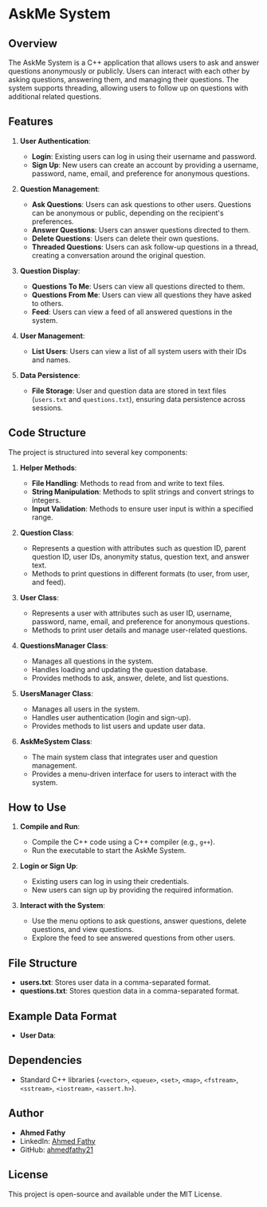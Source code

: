 # AskMe System

## Overview
The AskMe System is a C++ application that allows users to ask and answer questions anonymously or publicly. Users can interact with each other by asking questions, answering them, and managing their questions. The system supports threading, allowing users to follow up on questions with additional related questions.

## Features
1. **User Authentication**:
   - **Login**: Existing users can log in using their username and password.
   - **Sign Up**: New users can create an account by providing a username, password, name, email, and preference for anonymous questions.

2. **Question Management**:
   - **Ask Questions**: Users can ask questions to other users. Questions can be anonymous or public, depending on the recipient's preferences.
   - **Answer Questions**: Users can answer questions directed to them.
   - **Delete Questions**: Users can delete their own questions.
   - **Threaded Questions**: Users can ask follow-up questions in a thread, creating a conversation around the original question.

3. **Question Display**:
   - **Questions To Me**: Users can view all questions directed to them.
   - **Questions From Me**: Users can view all questions they have asked to others.
   - **Feed**: Users can view a feed of all answered questions in the system.

4. **User Management**:
   - **List Users**: Users can view a list of all system users with their IDs and names.

5. **Data Persistence**:
   - **File Storage**: User and question data are stored in text files (`users.txt` and `questions.txt`), ensuring data persistence across sessions.

## Code Structure
The project is structured into several key components:

1. **Helper Methods**:
   - **File Handling**: Methods to read from and write to text files.
   - **String Manipulation**: Methods to split strings and convert strings to integers.
   - **Input Validation**: Methods to ensure user input is within a specified range.

2. **Question Class**:
   - Represents a question with attributes such as question ID, parent question ID, user IDs, anonymity status, question text, and answer text.
   - Methods to print questions in different formats (to user, from user, and feed).

3. **User Class**:
   - Represents a user with attributes such as user ID, username, password, name, email, and preference for anonymous questions.
   - Methods to print user details and manage user-related questions.

4. **QuestionsManager Class**:
   - Manages all questions in the system.
   - Handles loading and updating the question database.
   - Provides methods to ask, answer, delete, and list questions.

5. **UsersManager Class**:
   - Manages all users in the system.
   - Handles user authentication (login and sign-up).
   - Provides methods to list users and update user data.

6. **AskMeSystem Class**:
   - The main system class that integrates user and question management.
   - Provides a menu-driven interface for users to interact with the system.

## How to Use
1. **Compile and Run**:
   - Compile the C++ code using a C++ compiler (e.g., `g++`).
   - Run the executable to start the AskMe System.

2. **Login or Sign Up**:
   - Existing users can log in using their credentials.
   - New users can sign up by providing the required information.

3. **Interact with the System**:
   - Use the menu options to ask questions, answer questions, delete questions, and view questions.
   - Explore the feed to see answered questions from other users.

## File Structure
- **users.txt**: Stores user data in a comma-separated format.
- **questions.txt**: Stores question data in a comma-separated format.

## Example Data Format
- **User Data**:


## Dependencies
- Standard C++ libraries (`<vector>`, `<queue>`, `<set>`, `<map>`, `<fstream>`, `<sstream>`, `<iostream>`, `<assert.h>`).

## Author
- **Ahmed Fathy**
- LinkedIn: [Ahmed Fathy](https://www.linkedin.com/in/ahmed-fathy0/)
- GitHub: [ahmedfathy21](https://github.com/ahmedfathy21)

## License
This project is open-source and available under the MIT License.